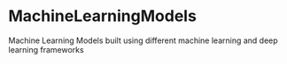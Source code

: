 # MachineLearningModels
Machine Learning Models built using different machine learning and deep learning frameworks 
